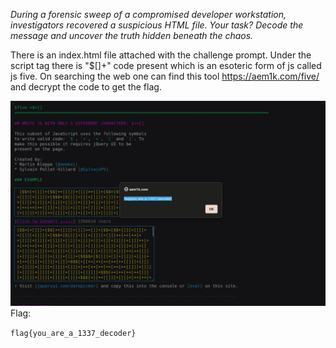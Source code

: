 *During a forensic sweep of a compromised developer workstation, investigators recovered a suspicious HTML file. Your task? Decode the message and uncover the truth hidden beneath the chaos.*

There is an index.html file attached with the challenge prompt. Under the script tag there is 
"$[]+" code present which is an esoteric form of js called js five. On searching the web one can find this tool  https://aem1k.com/five/ and decrypt the code to get the flag.

![image](Pasted%20image%2020250613103753.png)
Flag:

`flag{you_are_a_1337_decoder}`
